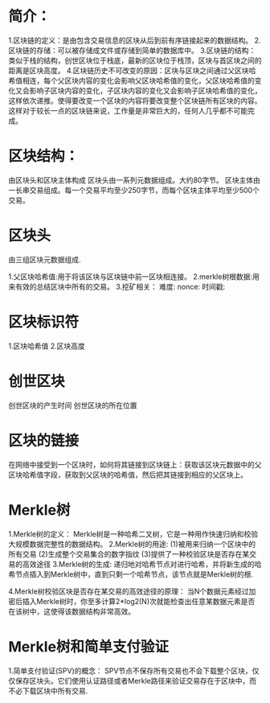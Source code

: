 # 简介：

1.区块链的定义：是由包含交易信息的区块从后到前有序链接起来的数据结构。
2.区块链的存储：可以被存储成文件或存储到简单的数据库中。
3.区块链的结构：类似于栈的结构，创世区块位于栈底，最新的区块位于栈顶，区块与首区块之间的距离是区块高度。
4.区块链历史不可改变的原因：区块与区块之间通过父区块哈希值相连，每个父区块内容的变化会影响父区块哈希值的变化，父区块哈希值的变化又会影响子区块内容的变化，子区块内容的变化又会影响子区块哈希值的变化，这样依次递推。使得要改变一个区块的内容将要改变整个区块链所有区块的内容。这样对于较长一点的区块链来说，工作量是非常巨大的，任何人几乎都不可能完成。

# 区块结构：

由区块头和区块主体构成
区块头由一系列元数据组成。大约80字节。
区块主体由一长串交易组成。每一个交易平均至少250字节，而每个区块主体平均至少500个交易。

# 区块头
由三组区块元数据组成.

1.父区块哈希值:用于将该区块与区块链中前一区块相连接。
2.merkle树根数据:用来有效的总结区块中所有的交易。
3.挖矿相关：
  难度:
  nonce:
  时间戳:

# 区块标识符
1.区块哈希值
2.区块高度

# 创世区块
创世区块的产生时间
创世区块的所在位置

# 区块的链接
在网络中接受到一个区块时，如何将其链接到区块链上：获取该区块元数据中的父区块哈希值字段，获取到父区块的哈希值，然后把其链接到相应的父区块上。

# Merkle树
1.Merkle树的定义：
  Merkle树是一种哈希二叉树，它是一种用作快速归纳和校验大规模数据完整性的数据结构。
2.Merkle树的用途:
  (1)被用来归纳一个区块中的所有交易
  (2)生成整个交易集合的数字指纹
  (3)提供了一种校验区块是否存在某交易的高效途径
3.Merkle树的生成:
  递归地对哈希节点对进行哈希，并将新生成的哈希节点插入到Merkle树中，直到只剩一个哈希节点，该节点就是Merkle树的根.

4.Merkle树校验区块是否存在某交易的高效途径的原理：
当N个数据元素经过加密后插入Merkle树时，你至多计算2*log2(N)次就能检查出任意某数据元素是否在该树中，这使得该数据结构非常高效。

# Merkle树和简单支付验证
1.简单支付验证(SPV)的概念：
SPV节点不保存所有交易也不会下载整个区块，仅仅保存区块头。它们使用认证路径或者Merkle路径来验证交易存在于区块中，而不必下载区块中所有交易.
